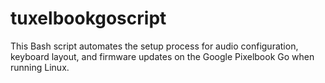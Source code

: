 # tuxelbookgoscript
This Bash script automates the setup process for audio configuration, keyboard layout, and firmware updates on the Google Pixelbook Go when running Linux.
